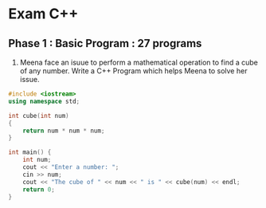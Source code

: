# Exam C++
## Phase 1 : Basic Program : 27 programs
1. Meena face an isuue to perform a mathematical operation to find a cube of any number. Write a C++ Program which helps Meena to solve her issue.
```cpp
#include <iostream>
using namespace std;

int cube(int num)
{
    return num * num * num;
}

int main() {
    int num;
    cout << "Enter a number: ";
    cin >> num;
    cout << "The cube of " << num << " is " << cube(num) << endl;
    return 0;
}

```

